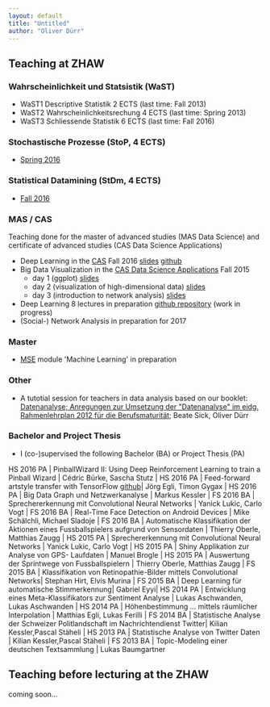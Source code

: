 ```yaml
---
layout: default
title: "Untitled"
author: "Oliver Dürr"
---
```


## Teaching at ZHAW

### Wahrscheinlichkeit und Statsistik (WaST)
* WaST1 Descriptive Statistik 2 ECTS (last time: Fall 2013)
* WaST2 Wahrscheinlichkeitsrechung 4 ECTS (last time: Spring 2013)
* WaST3 Schliessende Statistik 6 ECTS (last time: Fall 2016)

### Stochastische Prozesse (StoP, 4 ECTS)
* [Spring 2016](stop)

### Statistical Datamining (StDm, 4 ECTS)
* [Fall 2016](stdm)

### MAS / CAS 
Teaching done for the master of advanced studies (MAS Data Science) and certificate of advanced studies (CAS Data Science Applications)

* Deep Learning in the [CAS](http://www.weiterbildung.zhaw.ch/de/school-of-engineering/programm/cas-data-science-applications.html) Fall 2016 [slides](https://dl.dropboxusercontent.com/u/9154523/talks/Deep_Learning_CAS.pdf) [github](https://github.com/oduerr/dl_cas)
* Big Data Visualization in the [CAS Data Science Applications](http://www.weiterbildung.zhaw.ch/de/school-of-engineering/programm/cas-data-science-applications.html) Fall 2015
  + day 1 (ggplot) [slides](https://dl.dropboxusercontent.com/u/9154523/talks/big_data_vis_day1.pdf)
  + day 2 (visualization of high-dimensional data) [slides](https://dl.dropboxusercontent.com/u/9154523/talks/big_data_vis_day2.pdf)
  + day 3 (introduction to network analysis) [slides](https://dl.dropboxusercontent.com/u/9154523/talks/big_data_vis_day3.pdf)
* Deep Learning 8 lectures in preparation [github repository](https://github.com/oduerr/dl_tutorial) (work in progress)
* (Social-) Network Analysis in preparation for 2017



### Master
* [MSE](http://www.msengineering.ch/) module 'Machine Learning' in preparation

### Other 
* A tutotial session for teachers in data analysis based on our booklet: [Datenanalyse; Anregungen zur Umsetzung der "Datenanalyse" im eidg. Rahmenlehrplan 2012 für die Berufsmaturität](https://dl.dropboxusercontent.com/u/9154523/paper/bms-broschuere-datenanalyse-sick-d%C3%BCrr.pdf); Beate Sick, Oliver Dürr

### Bachelor and Project Thesis
* I (co-)supervised the following Bachelor (BA) or Project Thesis (PA)

HS 2016 PA | PinballWizard II: Using Deep Reinforcement Learning to train a Pinball Wizard | Cédric Bürke, Sascha Stutz |
HS 2016 PA | Feed-forward artstyle transfer with TensorFlow [github](https://github.com/tgyg-jegli/tf_texture_net)| Jörg Egli, Timon Gygax |
HS 2016 PA | Big Data Graph und Netzwerkanalyse | Markus Kessler  |
FS 2016 BA | Sprechererkennung mit Convolutional Neural Networks | Yanick Lukic, Carlo Vogt |
FS 2016 BA | Real-Time Face Detection on Android Devices | Mike Schälchli, Michael Sladoje  |
FS 2016 BA | Automatische Klassifikation der Aktionen eines Fussballspielers aufgrund von Sensordaten | Thierry Oberle, Matthias Zaugg  |
HS 2015 PA | Sprechererkennung mit Convolutional Neural Networks | Yanick Lukic, Carlo Vogt |
HS 2015 PA | Shiny Applikation zur Analyse von GPS- Laufdaten | Manuel Brogle |
HS 2015 PA | Auswertung der Sprintwege von Fussballspielern | Thierry Oberle, Matthias Zaugg |
FS 2015 BA | Klassifikation von Retinopathie-Bilder mittels Convolutional Networks| Stephan Hirt, Elvis Murina |
FS 2015 BA | Deep Learning für automatische Stimmerkennung| Gabriel Eyyi|
HS 2014 PA | Entwicklung eines Meta-Klassifikators zur Sentiment Analyse | Lukas Aschwanden, Lukas Aschwanden |
HS 2014 PA | Höhenbestimmung ... mittels räumlicher Interpolation | Matthias Egli, Lukas Ferilli |
FS 2014 BA | Statistische Analyse der Schweizer Politlandschaft im Nachrichtendienst Twitter| Kilian Kessler,Pascal Stäheli |
HS 2013 PA | Statistische Analyse von Twitter Daten | Kilian Kessler,Pascal Stäheli |
FS 2013 BA | Topic-Modeling einer deutschen Textsammlung | Lukas Baumgartner

## Teaching before lecturing at the ZHAW
coming soon...


